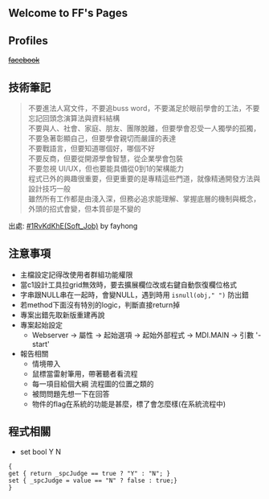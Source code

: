 ## Welcome to FF's Pages
## Profiles

~~[facebook](https://www.facebook.com/profile.php?id=100002258495173&ref=bookmarks)~~

## 技術筆記
>不要進法人寫文件，不要追buss word，不要滿足於眼前學會的工法，不要忘記回頭念演算法與資料結構  
>不要與人、社會、家庭、朋友、團隊脫離，但要學會忍受一人獨學的孤獨，不要急著彰顯自己，但要學會親切而嚴謹的表達   
>不要戰語言，但要知道哪個好，哪個不好  
>不要反商，但要從開源學會智慧，從企業學會包裝  
>不要忽視 UI/UX，但也要能具備從0到1的架構能力  
>程式已外的興趣很重要，但更重要的是專精這些門道，就像精通開發方法與設計技巧一般  
>雖然所有工作都是由淺入深，但務必追求能理解、掌握底層的機制與概念，外頭的招式會變，但本質卻是不變的  

出處: [#1RvKdKhE(Soft_Job)](https://moptt.tw/p/Soft_Job.M.1541753300.A.ACE) by fayhong

## 注意事項
+ 主檔設定記得改使用者群組功能權限
+ 當c1設計工具拉grid無效時，要去擴展欄位改或右鍵自動恢復欄位格式
+ 字串跟NULL串在一起時，會變NULL，遇到時用 `isnull(obj," ")` 防出錯
+ 若method下面沒有特別的logic，判斷直接return掉
+ 專案出錯先取新版重建再說
+ 專案起始設定
    - Webserver -> 屬性 -> 起始選項 -> 起始外部程式 -> MDI.MAIN -> 引數 '-start'
+ 報告相關
    - 情境帶入
    - 鼠標當雷射筆用，帶著聽者看流程
    - 每一項目給個大綱 流程圖的位置之類的
    - 被問問題先想一下在回答
    - 物件的flag在系統的功能是甚麼，標了會怎麼樣(在系統流程中)
    
## 程式相關
+ set bool Y N  
``` public string SPCJudge 
{  
get { return _spcJudge == true ? "Y" : "N"; }  
set { _spcJudge = value == "N" ? false : true;}  
}
 ```
        
